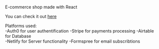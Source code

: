 E-commerce shop made with React 

You can check it out [here](https://tech-nexus.netlify.app)

Platforms used:  
-Auth0 for user authentification 
-Stripe for payments processing 
-Airtable for Database  
-Netlify for Server functionality
-Formspree for email subscribtions



